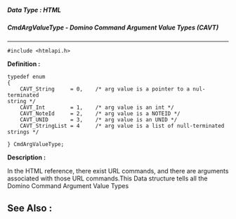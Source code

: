 ##### Data Type : HTML
##### CmdArgValueType - Domino Command Argument Value Types (CAVT)
---
```
#include <htmlapi.h>
```

**Definition :**
```
typedef enum
{
    CAVT_String     = 0,    /* arg value is a pointer to a nul-terminated 
string */
    CAVT_Int        = 1,    /* arg value is an int */
    CAVT_NoteId     = 2,    /* arg value is a NOTEID */
    CAVT_UNID       = 3,    /* arg value is an UNID */
    CAVT_StringList = 4     /* arg value is a list of null-terminated strings */

} CmdArgValueType;

```

**Description :**

In the HTML reference, there exist URL commands, and there are arguments associated with those URL commands.This Data structure tells all the Domino Command Argument Value Types 


**See Also :**
---
